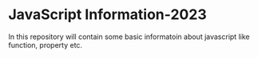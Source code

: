 # JavaScript Information-2023
 In this repository will contain some basic informatoin about javascript like function, property etc.
